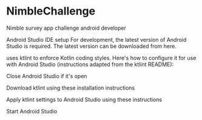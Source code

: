 # NimbleChallenge
Nimble survey app challenge android developer

Android Studio IDE setup
For development, the latest version of Android Studio is required. The latest version can be downloaded from here.

uses ktlint to enforce Kotlin coding styles. Here's how to configure it for use with Android Studio (instructions adapted from the ktlint README):

Close Android Studio if it's open

Download ktlint using these installation instructions

Apply ktlint settings to Android Studio using these instructions

Start Android Studio